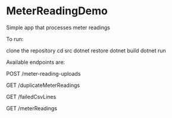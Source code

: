 # MeterReadingDemo
Simple app that processes meter readings

To run:

clone the repository
cd src
dotnet restore
dotnet build
dotnet run

Available endpoints are:

POST /meter-reading-uploads

GET /duplicateMeterReadings

GET /failedCsvLines

GET /meterReadings

